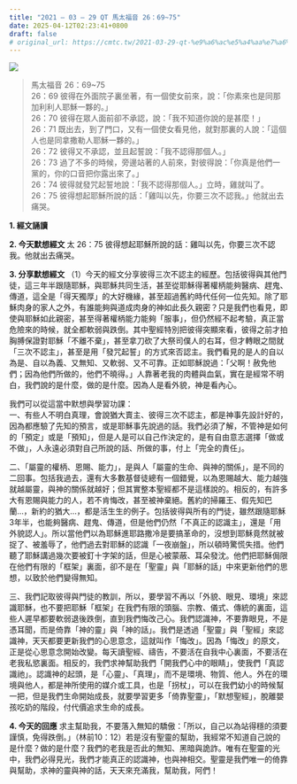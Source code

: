 ```yaml
---
title: "2021 – 03 – 29 QT 馬太福音 26：69~75"
date: 2025-04-12T02:23:41+0800
draft: false
# original_url: https://cmtc.tw/2021-03-29-qt-%e9%a6%ac%e5%a4%aa%e7%a6%8f%e9%9f%b3-26%ef%bc%9a6975
---
```


![](/images/qt.jpg)
> 馬太福音 26：69\~75  
> 26：69 彼得在外面院子裏坐著，有一個使女前來，說：「你素來也是同那加利利人耶穌一夥的。」  
> 26：70 彼得在眾人面前卻不承認，說：「我不知道你說的是甚麼！」  
> 26：71 既出去，到了門口，又有一個使女看見他，就對那裏的人說：「這個人也是同拿撒勒人耶穌一夥的。」  
> 26：72 彼得又不承認，並且起誓說：「我不認得那個人。」  
> 26：73 過了不多的時候，旁邊站著的人前來，對彼得說：「你真是他們一黨的，你的口音把你露出來了。」  
> 26：74 彼得就發咒起誓地說：「我不認得那個人。」立時，雞就叫了。  
> 26：75 彼得想起耶穌所說的話：「雞叫以先，你要三次不認我。」他就出去痛哭。

**1. 經文誦讀**

**2.  今天默想經文**
太 26：75 彼得想起耶穌所說的話：雞叫以先，你要三次不認我。他就出去痛哭。

**3. 分享默想經文**
（1）今天的經文分享彼得三次不認主的經歷。包括彼得與其他門徒，這三年半跟隨耶穌，與耶穌共同生活，甚至從耶穌得著權柄能夠醫病、趕鬼、傳道，這全是「得天獨厚」的大好機緣，甚至超過舊約時代任何一位先知。除了耶穌肉身的家人之外，有誰能夠與道成肉身的神如此長久親密？只是我們也看見，即使與耶穌如此親密，甚至得著權柄能力能夠「服事」，但仍然經不起考驗，真正當危險來的時候，就全都軟弱與跌倒。其中聖經特別把彼得突顯來看，彼得之前才拍胸膊保證對耶穌「不離不棄」，甚至拿刀砍了大祭司僕人的右耳，但才轉眼之間就「三次不認主」，甚至是用「發咒起誓」的方式來否認主。我們看見的是人的自以為是、自以為義、又無知、又軟弱、又不可靠。正如耶穌說過：「父啊！赦免他們；因為他們所做的，他們不曉得。」人靠著老我的肉體與血氣，實在是經常不明白，我們說的是什麼，做的是什麼。因為人是看外貌，神是看內心。

我們可以從這當中默想與學習功課：  
一、有些人不明白真理，會說猶大賣主、彼得三次不認主，都是神事先設計好的，因為都應驗了先知的預言，或是耶穌事先說過的話。我們必須了解，不管神是如何的「預定」或是「預知」，但是人是可以自己作決定的，是有自由意志選擇「做或不做」，人永遠必須對自己所說的話、所做的事，付上「完全的責任」。

二、「屬靈的權柄、恩賜、能力」，是與人「屬靈的生命、與神的關係」，是不同的二回事。包括我過去，還有大多數基督徒總有一個錯覺，以為恩賜越大、能力越強就越屬靈，與神的關係就越好；但其實整本聖經都不是這樣說的。相反的，有許多大有恩賜與能力的人，若不肯悔改，甚至被神棄絕。舊約的掃羅王、假先知巴蘭…，新約的猶大…，都是活生生的例子。包括彼得與所有的門徒，雖然跟隨耶穌3年半，也能夠醫病、趕鬼、傳道，但是他們仍然「不真正的認識主」，還是「用外貌認人」。所以當他們以為耶穌進耶路撒冷是要搞革命的，沒想到耶穌竟然就被捉了、被羞辱了，他們過去對耶穌的認識「一夜崩盤」，所以頓時驚慌失措。他們聽了耶穌講過幾次要被釘十字架的話，但是心被蒙蔽、耳朵發沈。他們把耶穌侷限在他們有限的「框架」裏面，卻不是在「聖靈」與「耶穌的話」中來更新他們的思想，以致於他們變得無知。

三、我們記取彼得與門徒的教訓，所以，要學習不再以「外貌、眼見、環境」來認識耶穌，也不要把耶穌「框架」在我們有限的頭腦、宗教、儀式、傳統的裏面，這些人遲早都要軟弱退後跌倒，直到我們悔改己心。我們認識神，不要靠眼見，不是憑耳聞，而是倚靠「神的靈」與「神的話」。我們是透過「聖靈」與「聖經」來認識神，天天都要更新我們的心思意念，這就叫作「悔改」。因為「悔改」的原文，正是從心思意念開始改變。每天讀聖經、禱告，不要活在自我中心裏面，不要活在老我私慾裏面。相反的，我們求神幫助我們「開我們心中的眼睛」，使我們「真認識祂」。認識神的起頭，是「心靈」、「真理」，而不是環境、物質、他人。外在的環境與他人，都是神所使用的媒介或工具，也是「拐杖」，可以在我們幼小的時候幫一把，但是我們生命開始成長，就要學習更多「倚靠聖靈」，「默想聖經」，脫離嬰孩吃奶的階段，付代價追求生命的成長。

**4. 今天的回應**
求主幫助我，不要落入無知的驕傲：「所以，自己以為站得穩的須要謹慎，免得跌倒。」（林前10：12）若是沒有聖靈的幫助，我經常不知道自己說的是什麼？做的是什麼？我們的老我是否此的無知、黑暗與詭詐。唯有在聖靈的光中，我們必得見光，我們才能真正的認識神，也與神相交。聖靈是我們唯一的倚靠與幫助，求神的靈與神的話，天天來充滿我，幫助我，阿們！

